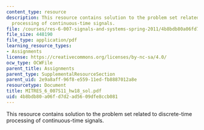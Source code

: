 ```yaml
---
content_type: resource
description: This resource contains solution to the problem set related to discrete-time
  processing of continuous-time signals.
file: /courses/res-6-007-signals-and-systems-spring-2011/4b8bdb80a06fd7d2ad5609dfe8ccb081_MITRES_6_007S11_hw18_sol.pdf
file_size: 448190
file_type: application/pdf
learning_resource_types:
- Assignments
license: https://creativecommons.org/licenses/by-nc-sa/4.0/
ocw_type: OCWFile
parent_title: Assignments
parent_type: SupplementalResourceSection
parent_uid: 2e9a8aff-96f8-e559-11ed-fb8887012a8e
resourcetype: Document
title: MITRES_6_007S11_hw18_sol.pdf
uid: 4b8bdb80-a06f-d7d2-ad56-09dfe8ccb081
---
```

This resource contains solution to the problem set related to discrete-time processing of continuous-time signals.